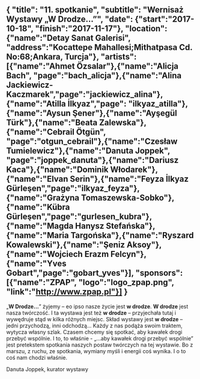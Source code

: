 {
  "title": "11. spotkanie",
  "subtitle": "Wernisaż Wystawy „W Drodze...”",
  "date": {"start":"2017-10-18", "finish":"2017-11-17"},
  "location": {"name":"Detay Sanat Galerisi", "address":"Kocattepe Mahallesi;Mithatpasa Cd. No:68;Ankara, Turcja"},
  "artists": [{"name":"Ahmet Özsalar"},{"name":"Alicja Bach", "page":"bach_alicja"},{"name":"Alina Jackiewicz-Kaczmarek","page":"jackiewicz_alina"},{"name":"Atilla İlkyaz","page": "ilkyaz_atilla"},{"name":"Aysun Şener"},{"name":"Ayşegül Türk"},{"name":"Beata Zalewska"},{"name":"Cebrail Ötgün", "page":"otgun_cebrail"},{"name":"Czesław Tumielewicz"},{"name":"Danuta Joppek", "page":"joppek_danuta"},{"name":"Dariusz Kaca"},{"name":"Dominik Włodarek"},{"name":"Elvan Serin"},{"name":"Feyza İlkyaz Gürleşen","page":"ilkyaz_feyza"},{"name":"Grażyna Tomaszewska-Sobko"},{"name":"Kübra Gürleşen","page":"gurlesen_kubra"},{"name":"Magda Hanysz Stefańska"},{"name":"Maria Targońska"},{"name":"Ryszard Kowalewski"},{"name":"Şeniz Aksoy"},{"name":"Wojciech Erazm Felcyn"},{"name":"Yves Gobart","page":"gobart_yves"}],
  "sponsors": [{"name":"ZPAP", "logo":"logo_zpap.png", "link":"http://www.zpap.pl"}]
}
---
„__W Drodze...__” żyjemy – eo ipso nasze życie jest __w drodze__. __W drodze__ jest nasza twórczość. I ta wystawa jest też __w drodze__ – przyjechała tutaj i wywędruje stąd w kilka różnych miejsc. Skład wystawy jest __w drodze__ – jedni przychodzą, inni odchodzą... 
Każdy z nas podąża swoim traktem, wytycza własny szlak. Czasem chcemy się spotkać, aby kawałek drogi przebyć wspólnie. I to, to właśnie - „...aby kawałek drogi przebyć wspólnie” jest pretekstem spotkania naszych postaw twórczych na tej wystawie. 
Bo z marszu, z ruchu, ze spotkania, wymiany myśli i energii coś wynika. I o to coś nam chodzi właśnie.

Danuta Joppek, kurator wystawy
